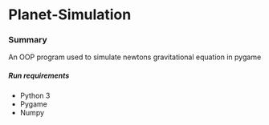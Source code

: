 # Planet-Simulation

### Summary
An OOP program used to simulate newtons gravitational equation in pygame
##### Run requirements
<ul>
  <li>Python 3</li>
  <li>Pygame</li>
  <li>Numpy</li>
</ul>
